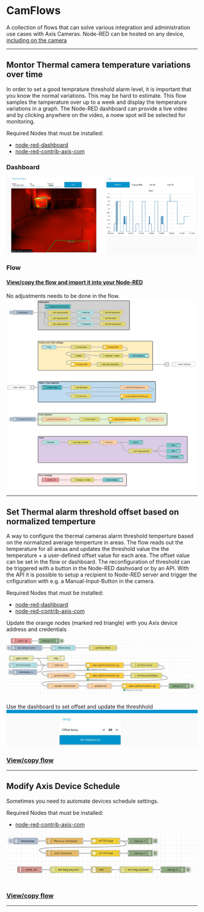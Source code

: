 # CamFlows
A collection of flows that can solve various integration and administration use cases with Axis Cameras.  Node-RED can be hosted on any device, [including on the camera](https://pandosme.github.io/acap/node-red/2023/09/12/nodered-acap.html)  
  
___
## Montor Thermal camera temperature variations over time
In order to set a good temprature threshold alarm level, it is important that you know the normal variations.  This may be hard to estimate.  This flow samples the tamperature over up to a week and display the temperature variations in a graph.  The Node-RED dashboard can provide a live video and by clicking anywhere on the video, a noew spot will be selected for monitoring.

Required Nodes that must be installed:
- [node-red-dashboard](https://flows.nodered.org/node/node-red-dashboard)
- [node-red-contrib-axis-com](https://flows.nodered.org/node/node-red-contrib-axis-com)
  
### Dashboard
![Flow](pictures/ThermalMonitoringDashboard.jpeg)
  
### Flow
#### [View/copy the flow and import it into your Node-RED](https://github.com/pandosme/CamFlows/blob/master/flows/ThermalMonitoring.json)
No adjustments needs to be done in the flow.  
![Flow](pictures/ThermalMonitoringFlow.jpeg)

___
## Set Thermal alarm threshold offset based on normalized temperture
A way to configure the thermal cameras alarm threshold temperture based on the normalized average temperture in areas.  The flow reads out the temperature for all areas and updates
the threshold value the the temperature + a user-defined offset value for each area.  The offset value can be set in the flow or dashboard.
The reconfiguration of threshold can be triggered with a button in the Node-RED dashvoard or by an API.  With the API it is possible to setup a recipient to Node-RED server and trigger the cnfiguration with e.g. a Manual-Input-Button in the camera.  

Required Nodes that must be installed:
- [node-red-dashboard](https://flows.nodered.org/node/node-red-dashboard)
- [node-red-contrib-axis-com](https://flows.nodered.org/node/node-red-contrib-axis-com)
  
Update the orange nodes (marked red triangle) with you Axis device address and credentials
![Flow](pictures/ThermalOffsetFlow.jpeg)
  
Use the dashboard to set offset and update the threshhold
![Flow](pictures/ThermalOffsetDashboard.jpeg)
  
### [View/copy flow](https://github.com/pandosme/CamFlows/blob/master/flows/ThermalTresholdOffset.json)


___
## Modify Axis Device Schedule
Sometimes you need to automate devices schedule settings.  

Required Nodes that must be installed:
- [node-red-contrib-axis-com](https://flows.nodered.org/node/node-red-contrib-axis-com)
  
![Flow](pictures/ModifyAxisDeviceSchedule.jpeg)
  
### [View/copy flow](https://github.com/pandosme/flows/blob/master/flows/ModifyAxisDeviceSchedule.json)


___
